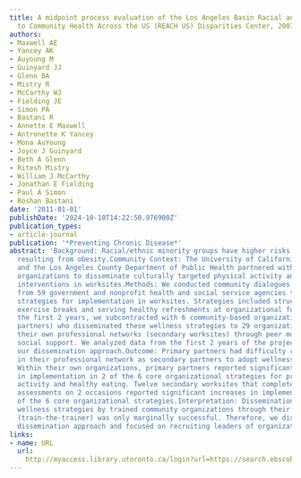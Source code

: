 ```yaml
---
title: A midpoint process evaluation of the Los Angeles Basin Racial and Ethnic Approaches
  to Community Health Across the US (REACH US) Disparities Center, 2007-2009.
authors:
- Maxwell AE
- Yancey AK
- Auyoung M
- Guinyard JJ
- Glenn BA
- Mistry R
- McCarthy WJ
- Fielding JE
- Simon PA
- Bastani R
- Annette E Maxwell
- Antronette K Yancey
- Mona AuYoung
- Joyce J Guinyard
- Beth A Glenn
- Ritesh Mistry
- William J McCarthy
- Jonathan E Fielding
- Paul A Simon
- Roshan Bastani
date: '2011-01-01'
publishDate: '2024-10-10T14:22:50.976900Z'
publication_types:
- article-journal
publication: '*Preventing Chronic Disease*'
abstract: 'Background: Racial/ethnic minority groups have higher risks for disease
  resulting from obesity.Community Context: The University of California, Los Angeles,
  and the Los Angeles County Department of Public Health partnered with community
  organizations to disseminate culturally targeted physical activity and nutrition-based
  interventions in worksites.Methods: We conducted community dialogues with people
  from 59 government and nonprofit health and social service agencies to develop wellness
  strategies for implementation in worksites. Strategies included structured group
  exercise breaks and serving healthy refreshments at organizational functions. During
  the first 2 years, we subcontracted with 6 community-based organizations (primary
  partners) who disseminated these wellness strategies to 29 organizations within
  their own professional networks (secondary worksites) through peer modeling and
  social support. We analyzed data from the first 2 years of the project to evaluate
  our dissemination approach.Outcome: Primary partners had difficulty recruiting organizations
  in their professional network as secondary partners to adopt wellness strategies.
  Within their own organizations, primary partners reported significant increases
  in implementation in 2 of the 6 core organizational strategies for promoting physical
  activity and healthy eating. Twelve secondary worksites that completed organizational
  assessments on 2 occasions reported significant increases in implementation in 4
  of the 6 core organizational strategies.Interpretation: Dissemination of organizational
  wellness strategies by trained community organizations through their existing networks
  (train-the-trainer) was only marginally successful. Therefore, we discontinued this
  dissemination approach and focused on recruiting leaders of organizational networks.'
links:
- name: URL
  url: 
    http://myaccess.library.utoronto.ca/login?url=https://search.ebscohost.com/login.aspx?direct=true&db=cin20&AN=104577184&site=ehost-live
---
```

